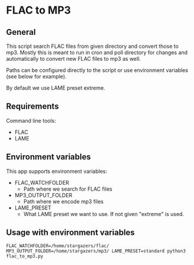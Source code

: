 # FLAC to MP3

## General

This script search FLAC files from given directory and convert those to mp3. Mostly this is meant to run in cron and poll directory for changes and automatically to convert new FLAC files to mp3 as well.

Paths can be configured directly to the script or use environment variables (see below for example).

By default we use LAME preset extreme.

## Requirements

Command line tools:
* FLAC
* LAME

## Environment variables

This app supports environment variables:

* FLAC_WATCHFOLDER
    * Path where we search for FLAC files
* MP3_OUTPUT_FOLDER
    * Path where we encode mp3 files
* LAME_PRESET
    * What LAME preset we want to use. If not given "extreme" is used.

## Usage with environment variables

```FLAC_WATCHFOLDER=/home/stargazers/flac/ MP3_OUTPUT_FOLDER=/home/stargazers/mp3/ LAME_PRESET=standard python3 flac_to_mp3.py```

